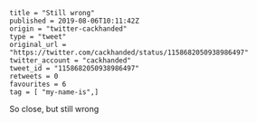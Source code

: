 ```
title = "Still wrong"
published = 2019-08-06T10:11:42Z
origin = "twitter-cackhanded"
type = "tweet"
original_url = "https://twitter.com/cackhanded/status/1158682050938986497"
twitter_account = "cackhanded"
tweet_id = "1158682050938986497"
retweets = 0
favourites = 6
tag = [ "my-name-is",]
```

So close, but still wrong

<p class='image'><img src='https://mnf.m17s.net/2019/08/06/EBR3LibXUAI11UK.jpg' alt=''></p>

